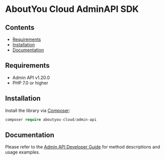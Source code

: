 # AboutYou Cloud AdminAPI SDK

## Contents

* [Requirements](#requirements)
* [Installation](#installation)
* [Documentation](#documentation)

## Requirements

* Admin API v1.20.0
* PHP 7.0 or higher

## Installation

Install the library via [Composer](https://getcomposer.org/):

```php
composer require aboutyou-cloud/admin-api
```

## Documentation

Please refer to the [Admin API Developer Guide](https://scayle.dev/en/dev/admin-api/introduction) for method descriptions and usage examples.
